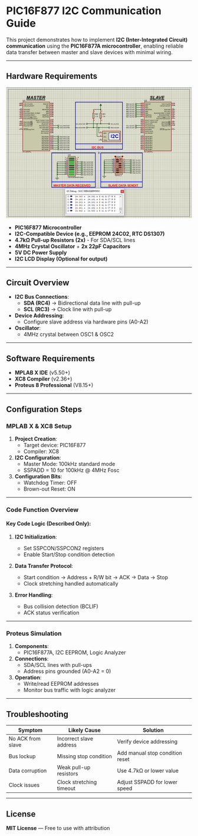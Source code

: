 # PIC16F877 I2C Communication Guide

This project demonstrates how to implement **I2C (Inter-Integrated Circuit) communication** using the **PIC16F877A microcontroller**, enabling reliable data transfer between master and slave devices with minimal wiring.

---

## Hardware Requirements  
![PIC16F877 I2C Circuit](circuit.png)  
- **PIC16F877 Microcontroller**  
- **I2C-Compatible Device (e.g., EEPROM 24C02, RTC DS1307)**  
- **4.7kΩ Pull-up Resistors (2x)** - For SDA/SCL lines  
- **4MHz Crystal Oscillator** + **2x 22pF Capacitors**  
- **5V DC Power Supply**  
- **I2C LCD Display (Optional for output)**  

---

## Circuit Overview  
- **I2C Bus Connections**:  
  - **SDA (RC4)** → Bidirectional data line with pull-up  
  - **SCL (RC3)** → Clock line with pull-up  
- **Device Addressing**:  
  - Configure slave address via hardware pins (A0-A2)  
- **Oscillator**:  
  - 4MHz crystal between OSC1 & OSC2  

---

## Software Requirements  
- **MPLAB X IDE** (v5.50+)  
- **XC8 Compiler** (v2.36+)  
- **Proteus 8 Professional** (V8.15+)  

---

## Configuration Steps  

### MPLAB X & XC8 Setup  
1. **Project Creation**:  
   - Target device: PIC16F877  
   - Compiler: XC8  
2. **I2C Configuration**:  
   - Master Mode: 100kHz standard mode  
   - SSPADD = 10 for 100kHz @ 4MHz Fosc  
3. **Configuration Bits**:  
   - Watchdog Timer: OFF  
   - Brown-out Reset: ON  

---

### Code Function Overview  
#### Key Code Logic (Described Only):

1. **I2C Initialization**:  
   - Set SSPCON/SSPCON2 registers  
   - Enable Start/Stop condition detection  

2. **Data Transfer Protocol**:  
   - Start condition → Address + R/W bit → ACK → Data → Stop  
   - Clock stretching handled automatically  

3. **Error Handling**:  
   - Bus collision detection (BCLIF)  
   - ACK status verification  

---

### Proteus Simulation  
1. **Components**:  
   - PIC16F877A, I2C EEPROM, Logic Analyzer  
2. **Connections**:  
   - SDA/SCL lines with pull-ups  
   - Address pins grounded (A0-A2 = 0)  
3. **Operation**:  
   - Write/read EEPROM addresses  
   - Monitor bus traffic with logic analyzer  

---

## Troubleshooting  
| Symptom                | Likely Cause                  | Solution                         |  
|------------------------|-------------------------------|----------------------------------|  
| No ACK from slave      | Incorrect slave address       | Verify device addressing         |  
| Bus lockup             | Missing stop condition        | Add manual stop condition reset  |  
| Data corruption        | Weak pull-up resistors        | Use 4.7kΩ or lower value        |  
| Clock issues           | Clock stretching timeout      | Adjust SSPADD for lower speed    |  

---

## License  
**MIT License** — Free to use with attribution  